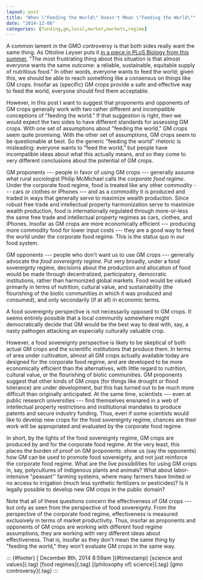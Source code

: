 ```yaml
---
layout: post
title: "When \"Feeding the World\" Doesn't Mean \"Feeding the World\""
date: "2014-12-08"
categories: [funding,gm,local,market,markets,regime]
---
```



A common lament in the GMO controversy is that both sides really want the same thing. As Ottoline Leyser puts it [in a piece in PLoS Biology from this summer](http://www.plosbiology.org/article/info%3Adoi%2F10.1371%2Fjournal.pbio.1001887), "The most frustrating thing about this situation is that almost everyone wants the same outcome: a reliable, sustainable, equitable supply of nutritious food." In other words, everyone wants to feed the world; given this, we should be able to reach something like a consensus on things like GM crops. Insofar as (specific) GM crops provide a safe and effective way to feed the world, everyone should find them acceptable.

However, in this post I want to suggest that proponents and opponents of GM crops generally work with two rather different and incompatible conceptions of "feeding the world." If that suggestion is right, then we would expect the two sides to have different standards for assessing GM crops. With one set of assumptions about "feeding the world," GM crops seem quite promising. With the other set of assumptions, GM crops seem to be questionable at best. So the generic "feeding the world" rhetoric is misleading: everyone wants to "feed the world," but people have incompatible ideas about what this actually means, and so they come to very different conclusions about the potential of GM crops.

GM proponents --- people in favor of using GM crops --- generally assume what rural sociologist Philip McMichael calls the *corporate food regime*. Under the corporate food regime, food is treated like any other commodity --- cars or clothes or iPhones --- and as a commodity it is produced and traded in ways that generally serve to maximize wealth production. Since robust free trade and intellectual property harmonization serve to maximize wealth production, food is internationally regulated through more-or-less the same free trade and intellectual property regimes as cars, clothes, and iPhones. Insofar as GM crops are more economically efficient --- producing more commodity food for lower input costs --- they are a good way to feed the world under the corporate food regime. This is the status quo in our food system.

GM opponents --- people who don't want us to use GM crops --- generally advocate the *food sovereignty regime*. Put very broadly, under a food sovereignty regime, decisions about the production and allocation of food would be made through decentralized, participatory, democratic institutions, rather than harmonized global markets. Food would be valued primarily in terms of nutrition, cultural value, and sustainability (the flourishing of the biotic communities in which it was produced and consumed), and only secondarily (if at all) in economic terms.

A food sovereignty perspective is not necessarily opposed to GM crops. It seems entirely possible that a local community somewhere might democratically decide that GM would be the best way to deal with, say, a nasty pathogen attacking an especially culturally valuable crop.

However, a food sovereignty perspective is likely to be skeptical of both actual GM crops and the scientific institutions that produce them. In terms of area under cultivation, almost all GM crops actually available today are designed for the corporate food regime, and are developed to be more economically efficient than the alternatives, with little regard to nutrition, cultural value, or the flourishing of biotic communities. GM proponents suggest that other kinds of GM crops (for things like drought or flood tolerance) are under development, but this has turned out to be much more difficult than originally anticipated. At the same time, scientists --- even at public research universities --- find themselves ensnared in a web of intellectual property restrictions and institutional mandates to produce patents and secure industry funding. Thus, even if some scientists would like to develop new crops for the food sovereignty regime, chances are their work will be appropriated and evaluated by the corporate food regime.

In short, by the lights of the food sovereignty regime, GM crops are produced by and for the corporate food regime. At the very least, this places the burden of proof on GM proponents: show us (say the opponents) how GM can be used to promote food sovereignty, and not just reinforce the corporate food regime. What are the live possibilities for using GM crops in, say, polycultures of indigenous plants and animals? What about labor-intensive "peasant'' farming systems, where many farmers have limited or no access to irrigation (much less synthetic fertilizers or pesticides)? Is it legally possible to develop new GM crops in the public domain?

Note that all of these questions concern the effectiveness of GM crops --- but only as seen from the perspective of food sovereignty. From the perspective of the corporate food regime, effectiveness is measured exclusively in terms of market productivity. Thus, insofar as proponents and opponents of GM crops are working with different food regime assumptions, they are working with very different ideas about effectiveness. That is, insofar as they don't mean the same thing by "feeding the world," they won't evaluate GM crops in the same way.

::: {#footer}
[ December 8th, 2014 8:59am ]{#timestamp} [science and values]{.tag} [food regimes]{.tag} [(philosophy of) science]{.tag} [gmo controversy]{.tag}
:::





